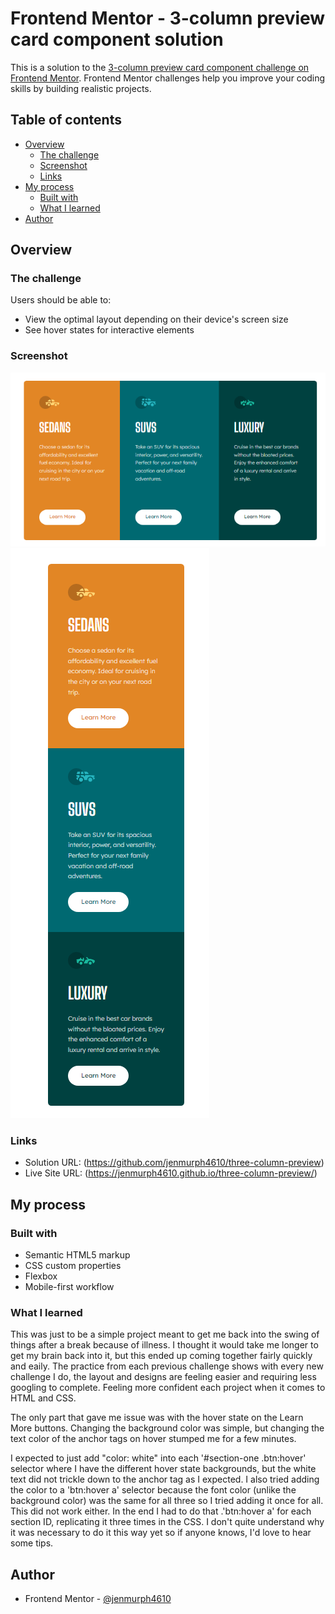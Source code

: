 # Frontend Mentor - 3-column preview card component solution

This is a solution to the [3-column preview card component challenge on Frontend Mentor](https://www.frontendmentor.io/challenges/3column-preview-card-component-pH92eAR2-). Frontend Mentor challenges help you improve your coding skills by building realistic projects. 

## Table of contents

- [Overview](#overview)
  - [The challenge](#the-challenge)
  - [Screenshot](#screenshot)
  - [Links](#links)
- [My process](#my-process)
  - [Built with](#built-with)
  - [What I learned](#what-i-learned)
- [Author](#author)

## Overview

### The challenge

Users should be able to:

- View the optimal layout depending on their device's screen size
- See hover states for interactive elements

### Screenshot

![](./images/desktop-sshot.PNG)
![](./images/mobile-sshot.PNG)


### Links

- Solution URL: (https://github.com/jenmurph4610/three-column-preview)
- Live Site URL: (https://jenmurph4610.github.io/three-column-preview/)

## My process

### Built with

- Semantic HTML5 markup
- CSS custom properties
- Flexbox
- Mobile-first workflow

### What I learned

This was just to be a simple project meant to get me back into the swing of things after a break because of illness.  I thought it would take me longer to get my brain back into it, but this ended up coming together fairly quickly and eaily.  The practice from each previous challenge shows with every new challenge I do, the layout and designs are feeling easier and requiring less googling to complete. Feeling more confident each project when it comes to HTML and CSS.  

The only part that gave me issue was with the hover state on the Learn More buttons. Changing the background color was simple, but changing the text color of the anchor tags on hover stumped me for a few minutes.  

I expected to just add "color: white" into each '#section-one .btn:hover' selector where I have the different hover state backgrounds, but the white text did not trickle down to the anchor tag as I expected.  I also tried adding the color to a 'btn:hover a' selector because the font color (unlike the background color) was the same for all three so I tried adding it once for all.  This did not work either.  In the end I had to do that .'btn:hover a' for each section ID, replicating it three times in the CSS.  I don't quite understand why it was necessary to do it this way yet so if anyone knows, I'd love to hear some tips.


## Author

- Frontend Mentor - [@jenmurph4610](https://www.frontendmentor.io/profile/jenmurph4610)
